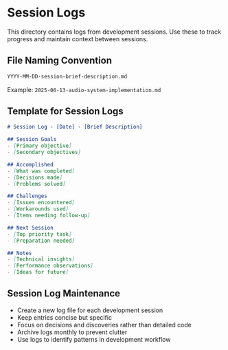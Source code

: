 # Session Logs

This directory contains logs from development sessions. Use these to track progress and maintain context between sessions.

## File Naming Convention

```markdown
YYYY-MM-DD-session-brief-description.md
```

Example: `2025-06-13-audio-system-implementation.md`

## Template for Session Logs

```markdown
# Session Log - [Date] - [Brief Description]

## Session Goals
- [Primary objective]
- [Secondary objectives]

## Accomplished
- [What was completed]
- [Decisions made]
- [Problems solved]

## Challenges
- [Issues encountered]
- [Workarounds used]
- [Items needing follow-up]

## Next Session
- [Top priority task]
- [Preparation needed]

## Notes
- [Technical insights]
- [Performance observations]
- [Ideas for future]
```

## Session Log Maintenance

- Create a new log file for each development session
- Keep entries concise but specific
- Focus on decisions and discoveries rather than detailed code
- Archive logs monthly to prevent clutter
- Use logs to identify patterns in development workflow
